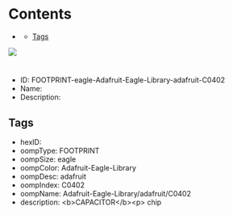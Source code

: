



Contents
========

* [](#)
	* [Tags](#tags)
  
![][im]
# 

- ID: FOOTPRINT-eagle-Adafruit-Eagle-Library-adafruit-C0402
- Name: 
- Description: 

## Tags

- hexID: 
- oompType: FOOTPRINT
- oompSize: eagle
- oompColor: Adafruit-Eagle-Library
- oompDesc: adafruit
- oompIndex: C0402
- oompName: Adafruit-Eagle-Library/adafruit/C0402
- description: &lt;b&gt;CAPACITOR&lt;/b&gt;&lt;p&gt;
chip



[im]: image.png
